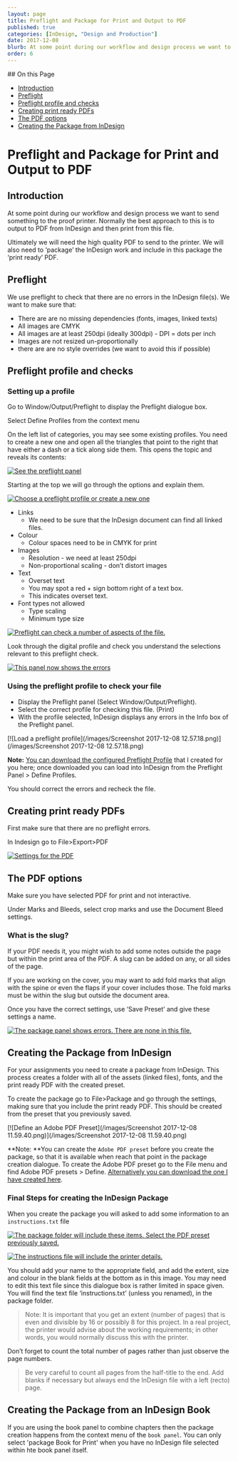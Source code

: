 ```yaml
---
layout: page
title: Preflight and Package for Print and Output to PDF
published: true
categories: [InDesign, "Design and Production"]
date: 2017-12-08
blurb: At some point during our workflow and design process we want to send something to the proof printer. Normally the best approach to this is to output to PDF from InDesign and then print from this file.
order: 6
---
```


<!-- TOC depthFrom:2 depthTo:2 withLinks:1 updateOnSave:1 orderedList:0 -->
<section class='toc'>
## On this Page

- [Introduction](#introduction)
- [Preflight](#preflight)
- [Preflight profile and checks](#preflight-profile-and-checks)
- [Creating print ready PDFs](#creating-print-ready-pdfs)
- [The PDF options](#the-pdf-options)
- [Creating the Package from InDesign](#creating-the-package-from-indesign)

</section><!-- /TOC -->

# Preflight and Package for Print and Output to PDF

## Introduction

At some point during our workflow and design process we want to send something to the proof printer. Normally the best approach to this is to output to PDF from InDesign and then print from this file.

Ultimately we will need the high quality PDF to send to the printer. We will also need to ‘package’ the InDesign work and include in this package the ‘print ready’ PDF.

## Preflight

We use preflight to check that there are no errors in the InDesign file(s). We want to make sure that:

  - There are are no missing dependencies (fonts, images, linked texts)
  - All images are CMYK
  - All images are at least 250dpi (ideally 300dpi) - DPI = dots per inch
  - Images are not resized un-proportionally
  - there are are no style overrides (we want to avoid this if possible)

## Preflight profile and checks

### Setting up a profile

Go to Window/Output/Preflight to display the Preflight dialogue box.

Select Define Profiles from the context menu

On the left list of categories, you may see some existing profiles. You need to create a new one and open all the triangles that point to the right that have either a dash or a tick along side them. This opens the topic and reveals its contents:

[![See the preflight panel](/images/2017/07/ID2package/image1.png)](/images/2017/07/ID2package/image1.png)

Starting at the top we will go through the options and explain them.

[![Choose a preflight profile or create a new one](/images/2017/07/ID2package/image2.png)](/images/2017/07/ID2package/image2.png)

- Links
  - We need to be sure that the InDesign document can find all linked files.
- Colour
  - Colour spaces need to be in CMYK for print
- Images
  - Resolution - we need at least 250dpi
  - Non-proportional scaling - don’t distort images
- Text
  - Overset text
  - You may spot a red + sign bottom right of a text box.
  - This indicates overset text.
- Font types not allowed
  - Type scaling
  - Minimum type size

[![Preflight can check a number of aspects of the file.](/images/2017/07/ID2package/image3.png)](/images/2017/07/ID2package/image3.png)

Look through the digital profile and check you understand the selections relevant to this preflight check.

[![This panel now shows the errors](/images/2017/07/ID2package/image4.png)](/images/2017/07/ID2package/image4.png)

### Using the preflight profile to check your file

- Display the Preflight panel (Select Window/Output/Preflight).
- Select the correct profile for checking this file. (Print)
- With the profile selected, InDesign displays any errors in the Info box of the Preflight panel.

[![Load a preflight profile](/images/Screenshot 2017-12-08 12.57.18.png)](/images/Screenshot 2017-12-08 12.57.18.png)

**Note:** [You can download the configured Preflight Profile][ed212a6e] that I created for you here; once downloaded you can load into InDesign from the Preflight Panel > Define Profiles.

  [ed212a6e]: resources/ShakepeareBook.idpp "Grab this Preflight Profile"

You should correct the errors and recheck the file.

## Creating print ready PDFs

First make sure that there are no preflight errors.

In Indesign go to File>Export>PDF

[![Settings for the PDF](/images/2017/07/ID2package/image5.png)](/images/2017/07/ID2package/image5.png)

## The PDF options

Make sure you have selected PDF for print and not interactive.

Under Marks and Bleeds, select crop marks and use the Document Bleed settings.

### What is the slug?

If your PDF needs it, you might wish to add some notes outside the page but within the print area of the PDF.  A slug can be added on any, or all sides of the page.

If you are working on the cover, you may want to add fold marks that align with the spine or even the flaps if your cover includes those. The fold marks must be within the slug but outside the document area.

Once you have the correct settings, use ‘Save Preset’ and give these settings a name.

[![The package panel shows errors. There are none in this file.](/images/2017/07/ID2package/image1.jpeg)](/images/2017/07/ID2package/image1.jpeg)

## Creating the Package from InDesign

For your assignments you need to create a package from InDesign. This process creates a folder with all of the assets (linked files), fonts, and the print ready PDF with the created preset.

To create the package go to File>Package and go through the settings, making sure that you include the print ready PDF. This should be created from the preset that you previously saved.

[![Define an Adobe PDF Preset](/images/Screenshot 2017-12-08 11.59.40.png)](/images/Screenshot 2017-12-08 11.59.40.png)

**Note: **You can create the `Adobe PDF preset` before you create the package, so that it is available when reach that point in the package creation dialogue. To create the Adobe PDF preset go to the File menu and find Adobe PDF presets > Define. [Alternatively you can download the one I have created here][2066b844].

  [2066b844]: resources/ShakespearePlay.joboptions "Grab this PDF profile before you create the package"

### Final Steps for creating the InDesign Package

When you create the package you will asked to add some information to an `instructions.txt` file

[![The package folder will include these items. Select the PDF preset previously saved. ](/images/2017/07/ID2package/image6.png)](/images/2017/07/ID2package/image6.png)

[![The instructions file will include the printer details.](/images/2017/07/ID2package/image7.png)](/images/2017/07/ID2package/image7.png)

You should add your name to the appropriate field, and add the extent, size and colour in the blank fields at the bottom as in this image. You may need to edit this text file since this dialogue box is rather limited in space given. You will find the text file ‘instructions.txt’ (unless you renamed), in the package folder.

> Note: It is important that you get an extent (number of pages) that is even and divisible by 16 or possibly 8 for this project. In a real project, the printer would advise about the working requirements; in other words, you would normally discuss this with the printer.

Don’t forget to count the total number of pages rather than just observe the page numbers.

> Be very careful to count all pages from the half-title to the end. Add blanks if necessary but always end the InDesign file with a left (recto) page.

## Creating the Package from an InDesign Book

If you are using the book panel to combine chapters then the package creation happens from the context menu of the `book panel`. You can only select 'package Book for Print' when you have no InDesign file selected within hte book panel itself.
